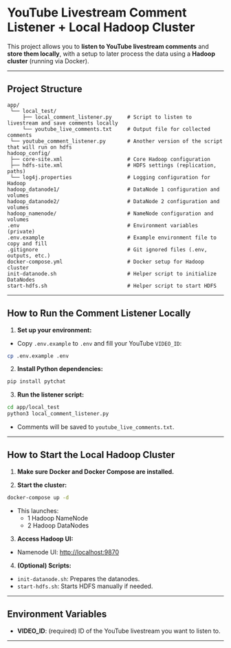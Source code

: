 # YouTube Livestream Comment Listener + Local Hadoop Cluster

This project allows you to **listen to YouTube livestream comments** and **store them locally**, with a setup to later process the data using a **Hadoop cluster** (running via Docker).

---

## Project Structure

```plaintext
app/
 └── local_test/
     ├── local_comment_listener.py     # Script to listen to livestream and save comments locally
     └── youtube_live_comments.txt     # Output file for collected comments
 └── youtube_comment_listener.py       # Another version of the script that will run on hdfs
hadoop_config/
 ├── core-site.xml                     # Core Hadoop configuration
 ├── hdfs-site.xml                     # HDFS settings (replication, paths)
 └── log4j.properties                  # Logging configuration for Hadoop
hadoop_datanode1/                      # DataNode 1 configuration and volumes
hadoop_datanode2/                      # DataNode 2 configuration and volumes
hadoop_namenode/                       # NameNode configuration and volumes
.env                                   # Environment variables (private)
.env.example                           # Example environment file to copy and fill
.gitignore                             # Git ignored files (.env, outputs, etc.)
docker-compose.yml                     # Docker setup for Hadoop cluster
init-datanode.sh                       # Helper script to initialize DataNodes
start-hdfs.sh                          # Helper script to start HDFS
```

---

## How to Run the Comment Listener Locally

1. **Set up your environment:**

- Copy `.env.example` to `.env` and fill your YouTube `VIDEO_ID`:

```bash
cp .env.example .env
```

2. **Install Python dependencies:**

```bash
pip install pytchat
```

3. **Run the listener script:**

```bash
cd app/local_test
python3 local_comment_listener.py
```

- Comments will be saved to `youtube_live_comments.txt`.

---

## How to Start the Local Hadoop Cluster

1. **Make sure Docker and Docker Compose are installed.**

2. **Start the cluster:**

```bash
docker-compose up -d
```

- This launches:
  - 1 Hadoop NameNode
  - 2 Hadoop DataNodes

3. **Access Hadoop UI:**

- Namenode UI: [http://localhost:9870](http://localhost:9870)

4. **(Optional) Scripts:**

- `init-datanode.sh`: Prepares the datanodes.
- `start-hdfs.sh`: Starts HDFS manually if needed.

---

## Environment Variables

- **VIDEO_ID**: (required) ID of the YouTube livestream you want to listen to.

---